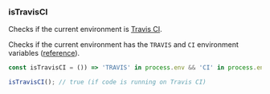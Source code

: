 ### isTravisCI

Checks if the current environment is [Travis CI](https://travis-ci.org/).

Checks if the current environment has the `TRAVIS` and `CI` environment variables ([reference](https://docs.travis-ci.com/user/environment-variables/#Default-Environment-Variables)).

```js
const isTravisCI = ()) => 'TRAVIS' in process.env && 'CI' in process.env;
```

```js
isTravisCI(); // true (if code is running on Travis CI)
```
